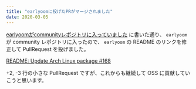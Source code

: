 ```yaml
---
title: "earlyoomに投げたPRがマージされました"
date: 2020-03-05
---
```


[earlyoomがcommunityレポジトリに入っていました](/2020-03/earlyoom-in-community-repo/)
に書いた通り、 `earlyoom` が community レポジトリに入ったので、 `earlyoom` の README のリンクを修正して
PullRequest を投げました。

[README: Update Arch Linux package #168](https://github.com/rfjakob/earlyoom/pull/168)

+2, -3 行の小さな PullRequest ですが、これからも継続して OSS に貢献していこうと思います。
